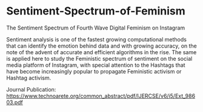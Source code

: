 # Sentiment-Spectrum-of-Feminism
The Sentiment Spectrum of Fourth Wave Digital Feminism on Instagram

Sentiment analysis is one of the fastest growing computational methods that can identify the emotion behind data and with growing accuracy, on the note of the advent of accurate and efficient algorithms in the rise. The same is applied here to study the Feministic spectrum of sentiment on the social media platform of Instagram, with special attention to the Hashtags that have become increasingly popular to propagate Feministic activism or Hashtag activism.

Journal Publication:
https://www.technoarete.org/common_abstract/pdf/IJERCSE/v6/i5/Ext_98603.pdf


